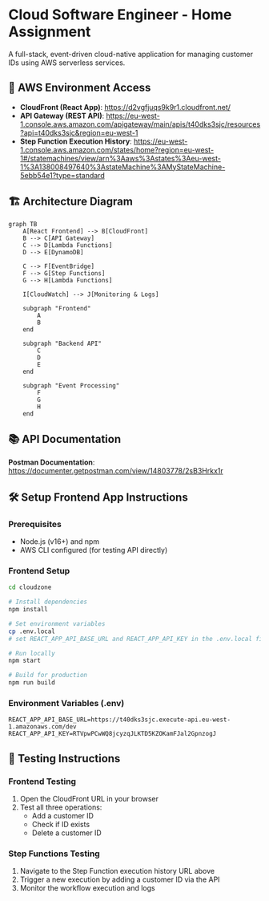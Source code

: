 # Cloud Software Engineer - Home Assignment

A full-stack, event-driven cloud-native application for managing customer IDs using AWS serverless services.

## 🔗 AWS Environment Access

- **CloudFront (React App)**: https://d2vgfjuqs9k9r1.cloudfront.net/
- **API Gateway (REST API)**: https://eu-west-1.console.aws.amazon.com/apigateway/main/apis/t40dks3sjc/resources?api=t40dks3sjc&region=eu-west-1
- **Step Function Execution History**: https://eu-west-1.console.aws.amazon.com/states/home?region=eu-west-1#/statemachines/view/arn%3Aaws%3Astates%3Aeu-west-1%3A138008497640%3AstateMachine%3AMyStateMachine-5ebb54e1?type=standard

## 🏗️ Architecture Diagram

```mermaid
graph TB
    A[React Frontend] --> B[CloudFront]
    B --> C[API Gateway]
    C --> D[Lambda Functions]
    D --> E[DynamoDB]
    
    C --> F[EventBridge]
    F --> G[Step Functions]
    G --> H[Lambda Functions]
    
    I[CloudWatch] --> J[Monitoring & Logs]
    
    subgraph "Frontend"
        A
        B
    end
    
    subgraph "Backend API"
        C
        D
        E
    end
    
    subgraph "Event Processing"
        F
        G
        H
    end
```

## 📚 API Documentation

**Postman Documentation**: https://documenter.getpostman.com/view/14803778/2sB3Hrkx1r

## 🛠️ Setup Frontend App Instructions

### Prerequisites
- Node.js (v16+) and npm
- AWS CLI configured (for testing API directly)

### Frontend Setup
```bash
cd cloudzone

# Install dependencies
npm install

# Set environment variables
cp .env.local
# set REACT_APP_API_BASE_URL and REACT_APP_API_KEY in the .env.local file

# Run locally
npm start

# Build for production
npm run build
```

### Environment Variables (.env)
```
REACT_APP_API_BASE_URL=https://t40dks3sjc.execute-api.eu-west-1.amazonaws.com/dev
REACT_APP_API_KEY=RTVpwPCwWQ8jcyzqJLKTD5KZOKamFJal2GpnzogJ
```

## 🧪 Testing Instructions

### Frontend Testing
1. Open the CloudFront URL in your browser
2. Test all three operations:
   - Add a customer ID
   - Check if ID exists  
   - Delete a customer ID

### Step Functions Testing
1. Navigate to the Step Function execution history URL above
2. Trigger a new execution by adding a customer ID via the API
3. Monitor the workflow execution and logs
